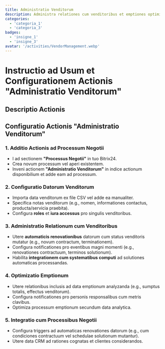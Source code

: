 ```yaml
---
title: Administratio Venditorum
description: Administra relationes cum venditoribus et emptiones optimiza.
categories: 
  - 'categoria_1'
  - 'categoria_3'
badges: 
  - 'insigne_1'
  - 'insigne_3'
avatar: '/activities/VendorManagement.webp'
---
```


# Instructio ad Usum et Configurationem Actionis "Administratio Venditorum"

## Descriptio Actionis

## **Configuratio Actionis "Administratio Venditorum"**

### 1. Additio Actionis ad Processum Negotii
- I ad sectionem **"Processus Negotii"** in tuo Bitrix24.
- Crea novum processum vel aperi existentem.
- Inveni actionem **"Administratio Venditorum"** in indice actionum disponibilium et adde eam ad processum.

### 2. Configuratio Datorum Venditorum
- Importa data venditorum ex file CSV vel adde ea manualiter.
- Specifica notas venditorum (e.g., nomen, informationes contactus, producta/servicia praebita).
- Configura **roles** et **iura accessus** pro singulis venditoribus.

### 3. Administratio Relationum cum Venditoribus
- Utere **automaticis renovationibus** datorum cum status venditoris mutatur (e.g., novum contractum, terminationem).
- Configura notificationes pro eventibus magni momenti (e.g., renovationes contractuum, terminos solutionum).
- Habilita **integrationem cum systematibus computi** ad solutiones automaticas processandas.

### 4. Optimizatio Emptionum
- Utere relationibus inclusis ad data emptionum analyzanda (e.g., sumptus totalis, effectus venditorum).
- Configura notificationes pro personis responsalibus cum metris clavibus.
- Optimiza processum emptionum secundum data analytica.

### 5. Integratio cum Processibus Negotii
- Configura triggers ad automaticas renovationes datorum (e.g., cum condiciones contractuum vel schedulae solutionum mutantur).
- Utere data CRM ad rationes cognatas et clientes considerandos.